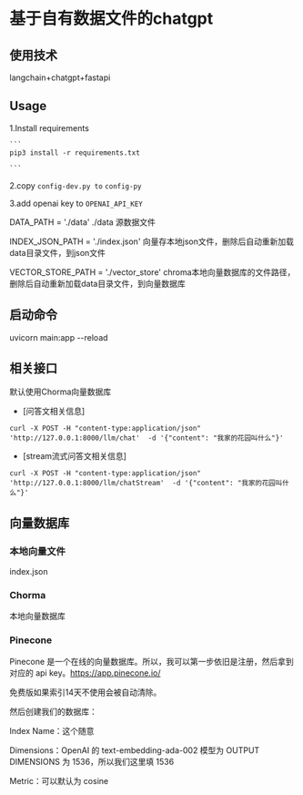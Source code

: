 # 基于自有数据文件的chatgpt

## 使用技术

langchain+chatgpt+fastapi

## Usage

1.Install requirements

    ```
    pip3 install -r requirements.txt

    ```
2.copy `config-dev.py to` `config-py`

3.add openai key to `OPENAI_API_KEY`

DATA_PATH = './data'
./data 源数据文件

INDEX_JSON_PATH = './index.json'
向量存本地json文件，删除后自动重新加载data目录文件，到json文件

VECTOR_STORE_PATH = './vector_store'
chroma本地向量数据库的文件路径，删除后自动重新加载data目录文件，到向量数据库

## 启动命令

uvicorn main:app --reload

## 相关接口

默认使用Chorma向量数据库

- [问答文相关信息]

```
curl -X POST -H "content-type:application/json" 'http://127.0.0.1:8000/llm/chat'  -d '{"content": "我家的花园叫什么"}'
```

- [stream流式问答文相关信息]

```
curl -X POST -H "content-type:application/json" 'http://127.0.0.1:8000/llm/chatStream'  -d '{"content": "我家的花园叫什么"}'

```

## 向量数据库

### 本地向量文件

index.json

### Chorma

本地向量数据库

### Pinecone

Pinecone 是一个在线的向量数据库。所以，我可以第一步依旧是注册，然后拿到对应的 api key。<https://app.pinecone.io/>

免费版如果索引14天不使用会被自动清除。

然后创建我们的数据库：

Index Name：这个随意

Dimensions：OpenAI 的 text-embedding-ada-002 模型为 OUTPUT DIMENSIONS 为 1536，所以我们这里填 1536

Metric：可以默认为 cosine
